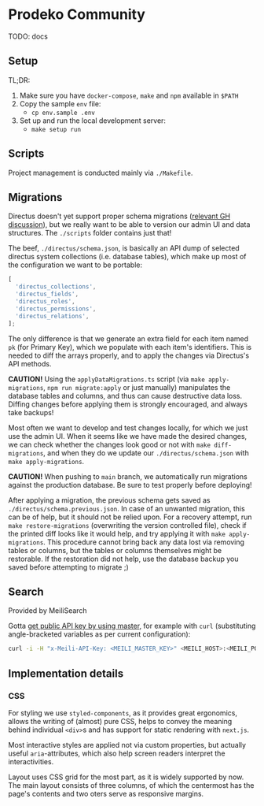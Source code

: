 # Prodeko Community

TODO: docs

## Setup

TL;DR:

1. Make sure you have `docker-compose`, `make` and `npm` available in `$PATH`
2. Copy the sample `env` file:
   - `cp env.sample .env`
3. Set up and run the local development server:
   - `make setup run`

## Scripts

Project management is conducted mainly via `./Makefile`.

## Migrations

Directus doesn't yet support proper schema migrations ([relevant GH discussion](https://github.com/directus/directus/discussions/3891)), but we really want to be able to version our admin UI and data structures. The `./scripts` folder contains just that!

The beef, `./directus/schema.json`, is basically an API dump of selected directus system collections (i.e. database tables), which make up most of the configuration we want to be portable:

```typescript
[
  'directus_collections',
  'directus_fields',
  'directus_roles',
  'directus_permissions',
  'directus_relations',
];
```

The only difference is that we generate an extra field for each item named `pk` (for Primary Key), which we populate with each item's identifiers. This is needed to diff the arrays properly, and to apply the changes via Directus's API methods.

**CAUTION!** Using the `applyDataMigrations.ts` script (via `make apply-migrations`, `npm run migrate:apply` or just manually) manipulates the database tables and columns, and thus can cause destructive data loss. Diffing changes before applying them is strongly encouraged, and always take backups!

Most often we want to develop and test changes locally, for which we just use the admin UI. When it seems like we have made the desired changes, we can check whether the changes look good or not with `make diff-migrations`, and when they do we update our `./directus/schema.json` with `make apply-migrations`.

**CAUTION!** When pushing to `main` branch, we automatically run migrations against the production database. Be sure to test properly before deploying!

After applying a migration, the previous schema gets saved as `./directus/schema.previous.json`. In case of an unwanted migration, this can be of help, but it should not be relied upon. For a recovery attempt, run `make restore-migrations` (overwriting the version controlled file), check if the printed diff looks like it would help, and try applying it with `make apply-migrations`. This procedure cannot bring back any data lost via removing tables or columns, but the tables or columns themselves might be restorable. If the restoration did not help, use the database backup you saved before attempting to migrate ;)

## Search

Provided by MeiliSearch

Gotta [get public API key by using master](https://docs.meilisearch.com/reference/features/authentication.html), for example with `curl` (substituting angle-bracketed variables as per current configuration):

```sh
curl -i -H "x-Meili-API-Key: <MEILI_MASTER_KEY>" <MEILI_HOST>:<MEILI_PORT>/keys
```

## Implementation details

### CSS

For styling we use `styled-components`, as it provides great ergonomics, allows the writing of (almost) pure CSS, helps to convey the meaning behind individual `<div>`s and has support for static rendering with `next.js`.

Most interactive styles are applied not via custom properties, but actually useful `aria`-attributes, which also help screen readers interpret the interactivities.

Layout uses CSS grid for the most part, as it is widely supported by now. The main layout consists of three columns, of which the centermost has the page's contents and two oters serve as responsive margins.
